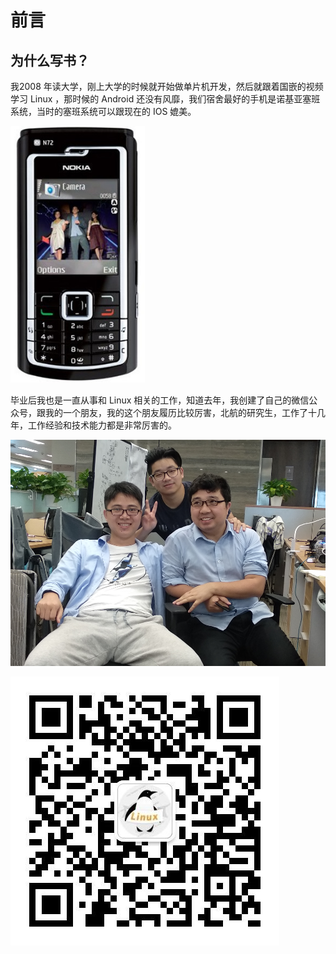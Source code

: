 # 前言

## 为什么写书？

我2008 年读大学，刚上大学的时候就开始做单片机开发，然后就跟着国嵌的视频学习 Linux ，那时候的 Android 还没有风靡，我们宿舍最好的手机是诺基亚塞班系统，当时的塞班系统可以跟现在的 IOS 媲美。

![&#x8BFA;&#x57FA;&#x4E9A; N70](.gitbook/assets/image%20%282%29.png)

毕业后我也是一直从事和 Linux 相关的工作，知道去年，我创建了自己的微信公众号，跟我的一个朋友，我的这个朋友履历比较厉害，北航的研究生，工作了十几年，工作经验和技术能力都是非常厉害的。

![&#x6211;&#x548C;&#x6211;&#x7684;&#x670B;&#x53CB;&#x5C11;&#x6797;](.gitbook/assets/image.png)

![&#x6211;&#x7684;&#x5FAE;&#x4FE1;&#x516C;&#x4F17;&#x53F7;](.gitbook/assets/image%20%283%29.png)

